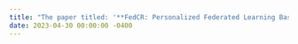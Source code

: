 ```yaml
---
title: "The paper titled: '**FedCR: Personalized Federated Learning Based on Across-Client Common Representation with Conditional Mutual Information Regularization**' has been accepted by the conference **ICML 2023**."
date: 2023-04-30 00:00:00 -0400
---
```

